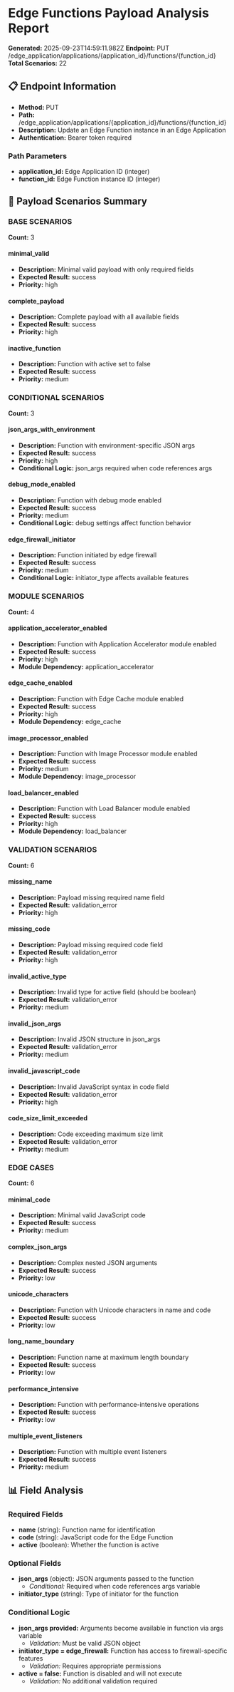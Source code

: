# Edge Functions Payload Analysis Report

**Generated:** 2025-09-23T14:59:11.982Z
**Endpoint:** PUT /edge_application/applications/{application_id}/functions/{function_id}
**Total Scenarios:** 22

## 📋 Endpoint Information

- **Method:** PUT
- **Path:** /edge_application/applications/{application_id}/functions/{function_id}
- **Description:** Update an Edge Function instance in an Edge Application
- **Authentication:** Bearer token required

### Path Parameters

- **application_id:** Edge Application ID (integer)
- **function_id:** Edge Function instance ID (integer)

## 🎯 Payload Scenarios Summary

### BASE SCENARIOS
**Count:** 3

#### minimal_valid
- **Description:** Minimal valid payload with only required fields
- **Expected Result:** success
- **Priority:** high

#### complete_payload
- **Description:** Complete payload with all available fields
- **Expected Result:** success
- **Priority:** high

#### inactive_function
- **Description:** Function with active set to false
- **Expected Result:** success
- **Priority:** medium

### CONDITIONAL SCENARIOS
**Count:** 3

#### json_args_with_environment
- **Description:** Function with environment-specific JSON args
- **Expected Result:** success
- **Priority:** high
- **Conditional Logic:** json_args required when code references args

#### debug_mode_enabled
- **Description:** Function with debug mode enabled
- **Expected Result:** success
- **Priority:** medium
- **Conditional Logic:** debug settings affect function behavior

#### edge_firewall_initiator
- **Description:** Function initiated by edge firewall
- **Expected Result:** success
- **Priority:** medium
- **Conditional Logic:** initiator_type affects available features

### MODULE SCENARIOS
**Count:** 4

#### application_accelerator_enabled
- **Description:** Function with Application Accelerator module enabled
- **Expected Result:** success
- **Priority:** high
- **Module Dependency:** application_accelerator

#### edge_cache_enabled
- **Description:** Function with Edge Cache module enabled
- **Expected Result:** success
- **Priority:** high
- **Module Dependency:** edge_cache

#### image_processor_enabled
- **Description:** Function with Image Processor module enabled
- **Expected Result:** success
- **Priority:** medium
- **Module Dependency:** image_processor

#### load_balancer_enabled
- **Description:** Function with Load Balancer module enabled
- **Expected Result:** success
- **Priority:** high
- **Module Dependency:** load_balancer

### VALIDATION SCENARIOS
**Count:** 6

#### missing_name
- **Description:** Payload missing required name field
- **Expected Result:** validation_error
- **Priority:** high

#### missing_code
- **Description:** Payload missing required code field
- **Expected Result:** validation_error
- **Priority:** high

#### invalid_active_type
- **Description:** Invalid type for active field (should be boolean)
- **Expected Result:** validation_error
- **Priority:** medium

#### invalid_json_args
- **Description:** Invalid JSON structure in json_args
- **Expected Result:** validation_error
- **Priority:** medium

#### invalid_javascript_code
- **Description:** Invalid JavaScript syntax in code field
- **Expected Result:** validation_error
- **Priority:** high

#### code_size_limit_exceeded
- **Description:** Code exceeding maximum size limit
- **Expected Result:** validation_error
- **Priority:** medium

### EDGE CASES
**Count:** 6

#### minimal_code
- **Description:** Minimal valid JavaScript code
- **Expected Result:** success
- **Priority:** medium

#### complex_json_args
- **Description:** Complex nested JSON arguments
- **Expected Result:** success
- **Priority:** low

#### unicode_characters
- **Description:** Function with Unicode characters in name and code
- **Expected Result:** success
- **Priority:** low

#### long_name_boundary
- **Description:** Function name at maximum length boundary
- **Expected Result:** success
- **Priority:** low

#### performance_intensive
- **Description:** Function with performance-intensive operations
- **Expected Result:** success
- **Priority:** low

#### multiple_event_listeners
- **Description:** Function with multiple event listeners
- **Expected Result:** success
- **Priority:** medium

## 📊 Field Analysis

### Required Fields

- **name** (string): Function name for identification
- **code** (string): JavaScript code for the Edge Function
- **active** (boolean): Whether the function is active

### Optional Fields

- **json_args** (object): JSON arguments passed to the function
  - *Conditional:* Required when code references args variable
- **initiator_type** (string): Type of initiator for the function

### Conditional Logic

- **json_args provided:** Arguments become available in function via args variable
  - *Validation:* Must be valid JSON object
- **initiator_type = edge_firewall:** Function has access to firewall-specific features
  - *Validation:* Requires appropriate permissions
- **active = false:** Function is disabled and will not execute
  - *Validation:* No additional validation required
